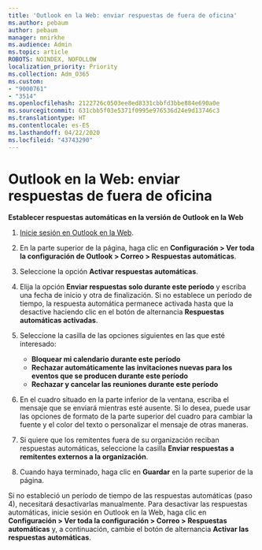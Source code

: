 ```yaml
---
title: 'Outlook en la Web: enviar respuestas de fuera de oficina'
ms.author: pebaum
author: pebaum
manager: mnirkhe
ms.audience: Admin
ms.topic: article
ROBOTS: NOINDEX, NOFOLLOW
localization_priority: Priority
ms.collection: Adm_O365
ms.custom:
- "9000761"
- "3514"
ms.openlocfilehash: 2122726c0503ee8ed8331cbbfd3bbe884e690a0e
ms.sourcegitcommit: 631cbb5f03e5371f0995e976536d24e9d13746c3
ms.translationtype: HT
ms.contentlocale: es-ES
ms.lasthandoff: 04/22/2020
ms.locfileid: "43743290"
---
```

# <a name="outlook-on-the-web-send-out-of-office-replies"></a>Outlook en la Web: enviar respuestas de fuera de oficina

**Establecer respuestas automáticas en la versión de Outlook en la Web**

1. [Inicie sesión en Outlook en la Web](https://support.office.com/article/how-to-sign-in-to-outlook-on-the-web-763fab4d-0138-4814-b450-37fc286bcb79).

2. En la parte superior de la página, haga clic en **Configuración > Ver toda la configuración de Outlook > Correo > Respuestas automáticas**.

3. Seleccione la opción **Activar respuestas automáticas**.

4. Elija la opción **Enviar respuestas solo durante este período** y escriba una fecha de inicio y otra de finalización. Si no establece un período de tiempo, la respuesta automática permanece activada hasta que la desactive haciendo clic en el botón de alternancia **Respuestas automáticas activadas**.

5. Seleccione la casilla de las opciones siguientes en las que esté interesado:
    - **Bloquear mi calendario durante este período**
    - **Rechazar automáticamente las invitaciones nuevas para los eventos que se producen durante este período**
    - **Rechazar y cancelar las reuniones durante este período**

6. En el cuadro situado en la parte inferior de la ventana, escriba el mensaje que se enviará mientras esté ausente. Si lo desea, puede usar las opciones de formato de la parte superior del cuadro para cambiar la fuente y el color del texto o personalizar el mensaje de otras maneras.

7. Si quiere que los remitentes fuera de su organización reciban respuestas automáticas, seleccione la casilla **Enviar respuestas a remitentes externos a la organización**.

8. Cuando haya terminado, haga clic en **Guardar** en la parte superior de la página.

Si no estableció un período de tiempo de las respuestas automáticas (paso 4), necesitará desactivarlas manualmente. Para desactivar las respuestas automáticas, inicie sesión en Outlook en la Web, haga clic en **Configuración > Ver toda la configuración > Correo > Respuestas automáticas** y, a continuación, cambie el botón de alternancia **Activar las respuestas automáticas**.
